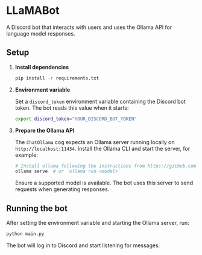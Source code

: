 # LLaMABot

A Discord bot that interacts with users and uses the Ollama API for language model responses.

## Setup

1. **Install dependencies**

   ```bash
   pip install -r requirements.txt
   ```

2. **Environment variable**

   Set a `discord_token` environment variable containing the Discord bot token.
   The bot reads this value when it starts:

   ```bash
   export discord_token="YOUR_DISCORD_BOT_TOKEN"
   ```

3. **Prepare the Ollama API**

   The `ChatOllama` cog expects an Ollama server running locally on
   `http://localhost:11434`. Install the Ollama CLI and start the server, for
   example:

   ```bash
   # Install ollama following the instructions from https://github.com/jmorganca/ollama
   ollama serve  # or `ollama run <model>`
   ```

   Ensure a supported model is available. The bot uses this server to send
   requests when generating responses.

## Running the bot

After setting the environment variable and starting the Ollama server, run:

```bash
python main.py
```

The bot will log in to Discord and start listening for messages.
